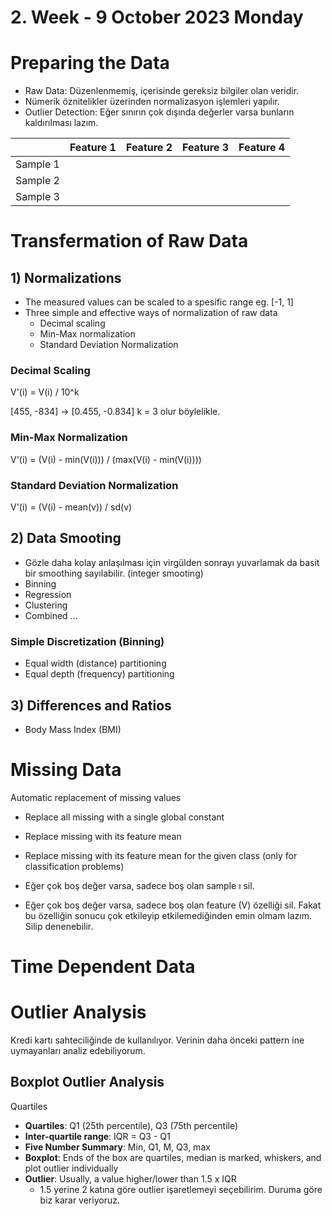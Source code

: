 # 2. Week - 9 October 2023 Monday

# Preparing the Data

* Raw Data: Düzenlenmemiş, içerisinde gereksiz bilgiler olan veridir.
* Nümerik öznitelikler üzerinden normalizasyon işlemleri yapılır.
* Outlier Detection: Eğer sınırın çok dışında değerler varsa bunların kaldırılması lazım.


|          | Feature 1 | Feature 2 | Feature 3 | Feature 4 |
|----------|-----------|-----------|-----------|-----------|
| Sample 1 |           |           |           |           |
| Sample 2 |           |           |           |           |
| Sample 3 |           |           |           |           |


# Transfermation of Raw Data

## 1) Normalizations
* The measured values can be scaled to a spesific range eg. [-1, 1]
* Three simple and effective ways of normalization of raw data
  * Decimal scaling
  * Min-Max normalization
  * Standard Deviation Normalization

### Decimal Scaling

V'(i) = V(i) / 10^k

[455, -834] -> [0.455, -0.834]
k = 3 olur böylelikle.

### Min-Max Normalization

V'(i) = (V(i) - min(V(i))) / (max(V(i) - min(V(i))))

### Standard Deviation Normalization

V'(i) = (V(i) - mean(v)) / sd(v)

## 2) Data Smooting
* Gözle daha kolay anlaşılması için virgülden sonrayı yuvarlamak da basit bir smoothing sayılabilir. (integer smooting)
* Binning
* Regression
* Clustering
* Combined ...

### Simple Discretization (Binning)
* Equal width (distance) partitioning
* Equal depth (frequency) partitioning

## 3) Differences and Ratios
* Body Mass Index (BMI)

# Missing Data
Automatic replacement of missing values
* Replace all missing with a single global constant
* Replace missing with its feature mean
* Replace missing with its feature mean for the given class (only for classification problems)

* Eğer çok boş değer varsa, sadece boş olan sample ı sil.
* Eğer çok boş değer varsa, sadece boş olan feature (V) özelliği sil. Fakat bu özelliğin sonucu çok etkileyip etkilemediğinden emin olmam lazım. Silip denenebilir.

# Time Dependent Data

# Outlier Analysis

Kredi kartı sahteciliğinde de kullanılıyor.
Verinin daha önceki pattern ine uymayanları analiz edebiliyorum.

## Boxplot Outlier Analysis

Quartiles

* **Quartiles**: Q1 (25th percentile), Q3 (75th percentile)
* **Inter-quartile range**: IQR = Q3 - Q1
* **Five Number Summary**: Min, Q1, M, Q3, max
* **Boxplot**: Ends of the box are quartiles, median is marked, whiskers, and plot outlier individually
* **Outlier**: Usually, a value higher/lower than 1.5 x IQR
  * 1.5 yerine 2 katına göre outlier işaretlemeyi seçebilirim. Duruma göre biz karar veriyoruz.